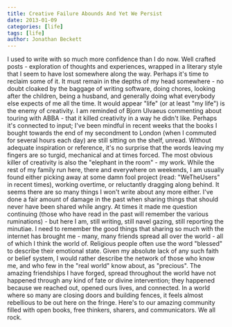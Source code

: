 ```yaml
---
title: Creative Failure Abounds And Yet We Persist
date: 2013-01-09
categories: [life]
tags: [life]
author: Jonathan Beckett
---
```


I used to write with so much more confidence than I do now. Well crafted posts - exploration of thoughts and experiences, wrapped in a literary style that I seem to have lost somewhere along the way. Perhaps it's time to reclaim some of it. It must remain in the depths of my head somewhere - no doubt cloaked by the baggage of writing software, doing chores, looking after the children, being a husband, and generally doing what everybody else expects of me all the time. It would appear "life" (or at least "my life") is the enemy of creativity. I am reminded of Bjorn Ulvaeus commenting about touring with ABBA - that it killed creativity in a way he didn't like. Perhaps it's connected to input; I've been mindful in recent weeks that the books I bought towards the end of my secondment to London (when I commuted for several hours each day) are still sitting on the shelf, unread. Without adequate inspiration or reference, it's no surprise that the words leaving my fingers are so turgid, mechanical and at times forced. The most obvious killer of creativity is also the "elephant in the room" - my work. While the rest of my family run here, there and everywhere on weekends, I am usually found either picking away at some damn fool project (read: "WeTheUsers" in recent times), working overtime, or reluctantly dragging along behind. It seems there are so many things I won't write about any more either. I've done a fair amount of damage in the past when sharing things that should never have been shared while angry. At times it made me question continuing (those who have read in the past will remember the various ruminations) - but here I am, still writing, still navel gazing, still reporting the minutiae. I need to remember the good things that sharing so much with the internet has brought me - many, many friends spread all over the world - all of which I think the world of. Religious people often use the word "blessed" to describe their emotional state. Given my absolute lack of any such faith or belief system, I would rather describe the network of those who know me, and who few in the "real world" know about, as "precious". The amazing friendships I have forged, spread throughout the world have not happened through any kind of fate or divine intervention; they happened because we reached out, opened ours lives, and connected. In a world where so many are closing doors and building fences, it feels almost rebellious to be out here on the fringe. Here's to our amazing community filled with open books, free thinkers, sharers, and communicators. We all rock.